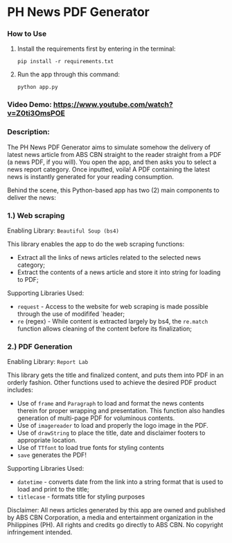 # PH News PDF Generator

### How to Use
1) Install the requirements first by entering in the terminal: 

   ```pip install -r requirements.txt```

2) Run the app through this command:

   ```python app.py```


### Video Demo: https://www.youtube.com/watch?v=Z0ti3OmsPOE

### Description:

 The PH News PDF Generator aims to simulate somehow the delivery of latest news article from ABS CBN straight to the reader straight from a PDF (a news PDF, if you will). You open the app, and then asks you to select a news report category. Once inputted, voila! A PDF containing the latest news is instantly generated for your reading consumption.

Behind the scene, this Python-based app has two (2) main components to deliver the news:

### 1.) Web scraping
Enabling Library: `Beautiful Soup (bs4)`

  This library enables the app to do the web scraping functions:
- Extract all the links of news articles related to the selected news category;
- Extract the contents of a news article and store it into string for loading to PDF;

Supporting Libraries Used:
- `request` - Access to the website for web scraping is made possible through the use of modififed `header;
- `re` (regex) -  While content is extracted largely by bs4, the `re.match` function allows cleaning of the content before its finalization;

### 2.)  PDF Generation

Enabling Library: `Report Lab`

This library gets the title and finalized content, and puts them into PDF in an orderly fashion.
Other functions used to achieve the desired PDF product includes:
- Use of `frame` and `Paragraph` to load and format the news contents therein for proper wrapping and presentation.
  This function also handles generation of multi-page PDF for voluminous contents.
- Use of `imagereader` to load and properly the logo image in the PDF.
- Use of `drawString` to place the title, date and disclaimer footers to appropriate location.
- Use of `TTfont` to load true fonts for styling contents
- `save` generates the PDF!


Supporting Libraries Used:
- `datetime` - converts date from the link into a string format that is used to load and print to the title;
- `titlecase` - formats title for styling purposes

Disclaimer:
All news articles generated by this app are owned and published by ABS CBN Corporation, a media and entertainment organization in the Philippines (PH).
All rights and credits go directly to ABS CBN.
No copyright infringement intended.